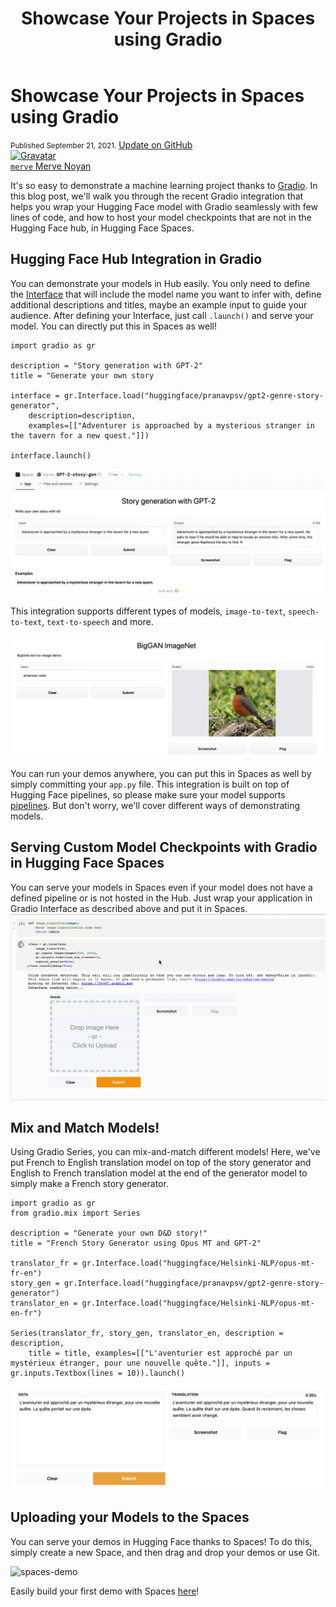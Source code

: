 ﻿---
title: "Showcase Your Projects in Spaces using Gradio"
thumbnail: /blog/assets/27_gradio-spaces/thumbnail.png

---

<h1>
    Showcase Your Projects in Spaces using Gradio
</h1>

<div class="blog-metadata">
    <small>Published September 21, 2021.</small>
    <a target="_blank" class="btn no-underline text-sm mb-5 font-sans" href="https://github.com/huggingface/blog/blob/master/gradio-spaces.md">
        Update on GitHub
    </a>
</div>

<div class="author-card">
    <a href="/merve">
        <img class="avatar avatar-user" src="https://aeiljuispo.cloudimg.io/v7/https://s3.amazonaws.com/moonup/production/uploads/1631694399207-6141a88b3a0ec78603c9e784.png?w=200&h=200&f=face" title="Gravatar">
        <div class="bfc">
            <code>merve</code>
            <span class="fullname">Merve Noyan</span>
        </div>
    </a>
</div>




It's so easy to demonstrate a machine learning project thanks to [Gradio](https://gradio.app/). In this blog post, we'll walk you through the recent Gradio integration that helps you wrap your Hugging Face model with Gradio seamlessly with few lines of code, and how to host your model checkpoints that are not in the Hugging Face hub, in Hugging Face Spaces.



## Hugging Face Hub Integration in Gradio

You can demonstrate your models in Hub easily. You only need to define the [Interface](https://gradio.app/docs#interface) that will include the model name you want to infer with, define additional descriptions and titles, maybe an example input to guide your audience. After defining your Interface, just call `.launch()` and serve your model. You can directly put this in Spaces as well!

```
import gradio as gr

description = "Story generation with GPT-2"
title = "Generate your own story 

interface = gr.Interface.load("huggingface/pranavpsv/gpt2-genre-story-generator",
    description=description,
    examples=[["Adventurer is approached by a mysterious stranger in the tavern for a new quest."]])

interface.launch()
```


![story-gen](assets/27_gradio-spaces/story-gen.png)

This integration supports different types of models, `image-to-text`, `speech-to-text`, `text-to-speech` and more.

![big-gan](assets/27_gradio-spaces/big-gan.png)

You can run your demos anywhere, you can put this in Spaces as well by simply committing your `app.py` file. This integration is built on top of Hugging Face pipelines, so please make sure your model supports [pipelines](https://huggingface.co/transformers/main_classes/pipelines.html). But don't worry, we'll cover different ways of demonstrating models.

## Serving Custom Model Checkpoints with Gradio in Hugging Face Spaces
You can serve your models in Spaces even if your model does not have a defined pipeline or is not hosted in the Hub. Just wrap your application in Gradio Interface as described above and put it in Spaces. 
![imagenet-demo](assets/27_gradio-spaces/imagenet-demo.gif)

## Mix and Match Models!

Using Gradio Series, you can mix-and-match different models! Here, we've put French to English translation model on top of the story generator and English to French translation model at the end of the generator model to simply make a French story generator.

```
import gradio as gr
from gradio.mix import Series

description = "Generate your own D&D story!"
title = "French Story Generator using Opus MT and GPT-2"

translator_fr = gr.Interface.load("huggingface/Helsinki-NLP/opus-mt-fr-en")
story_gen = gr.Interface.load("huggingface/pranavpsv/gpt2-genre-story-generator")
translator_en = gr.Interface.load("huggingface/Helsinki-NLP/opus-mt-en-fr")

Series(translator_fr, story_gen, translator_en, description = description,
    title = title, examples=[["L'aventurier est approché par un mystérieux étranger, pour une nouvelle quête."]], inputs = gr.inputs.Textbox(lines = 10)).launch()

```

![story-gen-fr](assets/27_gradio-spaces/story-gen-fr.png)

## Uploading your Models to the Spaces

You can serve your demos in Hugging Face thanks to Spaces! To do this, simply create a new Space, and then drag and drop your demos or use Git. 

![spaces-demo](assets/27_gradio-spaces/spaces-demo-finalized.gif)

Easily build your first demo with Spaces [here](https://huggingface.co/spaces)!